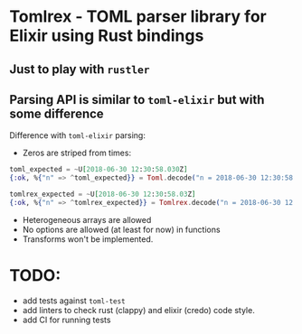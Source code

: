 # Tomlrex - TOML parser library for Elixir using Rust bindings

## Just to play with `rustler`

## Parsing API is similar to `toml-elixir` but with some difference

Difference with `toml-elixir` parsing:

- Zeros are striped from times:

```elixir
toml_expected = ~U[2018-06-30 12:30:58.030Z]
{:ok, %{"n" => ^toml_expected}} = Toml.decode("n = 2018-06-30 12:30:58.030Z")

tomlrex_expected = ~U[2018-06-30 12:30:58.03Z]
{:ok, %{"n" => ^tomlrex_expected}} = Tomlrex.decode("n = 2018-06-30 12:30:58.030Z")
```

- Heterogeneous arrays are allowed
- No options are allowed (at least for now) in functions
- Transforms won't be implemented.

# TODO:

* add tests against `toml-test`
* add linters to check rust (clappy) and elixir (credo) code style.
* add CI for running tests
